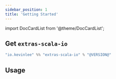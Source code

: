 ```yaml
---
sidebar_position: 1
title: 'Getting Started'
---
```

import DocCardList from '@theme/DocCardList';

## Get `extras-scala-io`
```scala
"io.kevinlee" %% "extras-scala-io" % "@VERSION@"
```


## Usage

<DocCardList />
